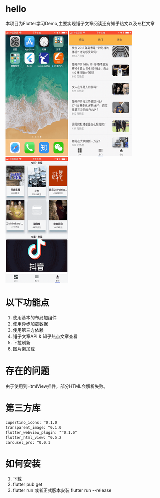 # hello

本项目为Flutter学习Demo,主要实现锤子文章阅读还有知乎热文以及专栏文章

<img src="temp/q.gif" width=200 height=400 />
<img src="temp/h.gif" width=200 height=400 />
<img src="temp/j.gif" width=200 height=400 />

# 以下功能点
1. 使用基本的布局加组件
2. 使用异步加载数据
3. 使用第三方依赖
4. 锤子文章API & 知乎热点文章查看
5. 下拉刷新
6. 图片懒加载

# 存在的问题
由于使用到HtmlView插件，部分HTML会解析失败。


# 第三方库

    cupertino_icons: ^0.1.0
    transparent_image: ^0.1.0
    flutter_webview_plugin: "^0.1.6"
    flutter_html_view: ^0.5.2
    carousel_pro: ^0.0.1

# 如何安装

1. 下载
2. flutter pub get
3. flutter run 或者正式版本安装 flutter run --release